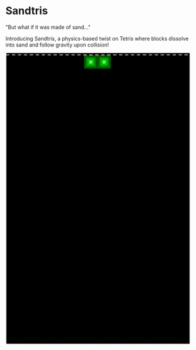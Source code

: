 # Sandtris

"But what if it was made of sand..."

Introducing Sandtris, a physics-based twist on Tetris where blocks dissolve into sand and follow gravity upon collision!

<p align="center">
  <img src="media/Untitled.gif" alt="Sandtris Gameplay" width="500"/>
</p>
